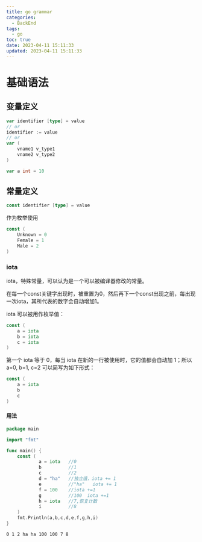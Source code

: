 ```yaml
---
title: go grammar
categories:
  - BackEnd
tags:
  - go
toc: true
date: 2023-04-11 15:11:33
updated: 2023-04-11 15:11:33
---
```

# 基础语法

## 变量定义

```go
var identifier [type] = value
// or
identifier := value
// or
var (
    vname1 v_type1
    vname2 v_type2
)

var a int = 10
```

## 常量定义

```go
const identifier [type] = value
```
作为枚举使用
```go
const (
    Unknown = 0
    Female = 1
    Male = 2
)
```

### iota

iota，特殊常量，可以认为是一个可以被编译器修改的常量。

在每一个const关键字出现时，被重置为0，然后再下一个const出现之前，每出现一次iota，其所代表的数字会自动增加1。

iota 可以被用作枚举值：

```go
const (
    a = iota
    b = iota
    c = iota
)
```

第一个 iota 等于 0，每当 iota 在新的一行被使用时，它的值都会自动加 1；所以 a=0, b=1, c=2 可以简写为如下形式：

```go
const (
    a = iota
    b
    c
)
```

#### 用法

```go
package main

import "fmt"

func main() {
    const (
            a = iota   //0
            b          //1
            c          //2
            d = "ha"   //独立值，iota += 1
            e          //"ha"   iota += 1
            f = 100    //iota +=1
            g          //100  iota +=1
            h = iota   //7,恢复计数
            i          //8
    )
    fmt.Println(a,b,c,d,e,f,g,h,i)
}
```
```
0 1 2 ha ha 100 100 7 8
```